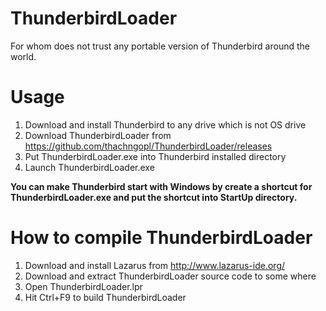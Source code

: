 # ThunderbirdLoader
For whom does not trust any portable version of Thunderbird around the world.
# Usage
1. Download and install Thunderbird to any drive which is not OS drive
2. Download ThunderbirdLoader from https://github.com/thachngopl/ThunderbirdLoader/releases
3. Put ThunderbirdLoader.exe into Thunderbird installed directory
4. Launch ThunderbirdLoader.exe

**You can make Thunderbird start with Windows by create a shortcut for ThunderbirdLoader.exe and put the shortcut into StartUp directory.**

# How to compile ThunderbirdLoader
1. Download and install Lazarus from http://www.lazarus-ide.org/
2. Download and extract ThunderbirdLoader source code to some where
3. Open ThunderbirdLoader.lpr
4. Hit Ctrl+F9 to build ThunderbirdLoader
